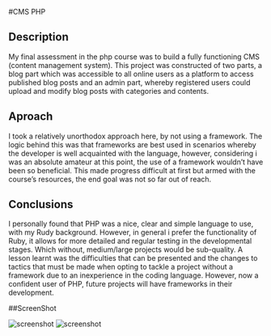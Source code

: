 #CMS PHP

## Description

My final assessment in the php course was to build a fully functioning CMS
(content management system).  This project was constructed of two parts, a blog
part which was accessible to all online users as a platform to access published
blog posts and an admin part, whereby registered users could upload and modify
blog posts with categories and contents.

## Aproach

I took a relatively unorthodox approach here, by not using a framework.  The
logic behind this was that frameworks are best used in scenarios whereby the
developer is well acquainted with the language, however, considering i was an
absolute amateur at this point, the use of a framework wouldn’t have been so
beneficial.  This made progress difficult at first but armed with the course’s
resources, the end goal was not so far out of reach.

## Conclusions

I personally found that PHP was a nice, clear and simple language to use, with
my Rudy background.  However, in general i prefer the functionality of Ruby, it
allows for more detailed and regular testing in the developmental stages.
Which without, medium/large projects would be sub-quality. A lesson learnt
was the difficulties that can be presented and the changes to tactics that must
be made when opting to tackle a project without a framework due to an
inexperience in the coding language. However, now a confident user of PHP,
future projects will have frameworks in their development.

##ScreenShot

![screenshot](http://i.imgur.com/OseonfF.png)
![screenshot](http://i.imgur.com/pNhx9oG.png)
